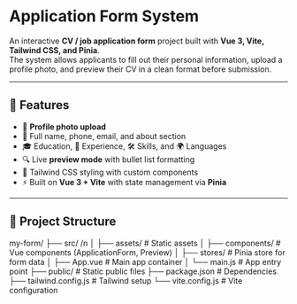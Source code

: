 # Application Form System

An interactive **CV / job application form** project built with **Vue 3, Vite, Tailwind CSS, and Pinia**.  
The system allows applicants to fill out their personal information, upload a profile photo, and preview their CV in a clean format before submission.

---

## 🚀 Features
- 📸 **Profile photo upload**
- 👤 Full name, phone, email, and about section
- 🎓 Education, 💼 Experience, 🛠️ Skills, and 🌍 Languages
- 🔍 Live **preview mode** with bullet list formatting
- 🎨 Tailwind CSS styling with custom components
- ⚡ Built on **Vue 3 + Vite** with state management via **Pinia**

---

## 📂 Project Structure
my-form/
├── src/ /n
│   ├── assets/         # Static assets
│   ├── components/     # Vue components (ApplicationForm, Preview)
│   ├── stores/         # Pinia store for form data
│   ├── App.vue         # Main app container
│   └── main.js         # App entry point
├── public/             # Static public files
├── package.json        # Dependencies
├── tailwind.config.js  # Tailwind setup
└── vite.config.js      # Vite configuration

